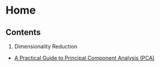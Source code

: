 # Home

## Contents

1. Dimensionality Reduction
- [A Practical Guide to Principal Component Analysis (PCA)](https://debanga.github.com/depurr/dim-reduction1)


